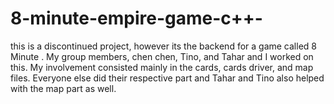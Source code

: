 # 8-minute-empire-game-c++-
this is a discontinued project, however its the backend for a game called 8 Minute .
My group members, chen chen, Tino, and Tahar and I
worked on this. My involvement consisted mainly in the cards, cards driver, and map files. Everyone else did their
respective part and Tahar and Tino also helped with the map part as well.
